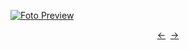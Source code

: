 [![Foto Preview](preview/project-11.avif)](https://DominicNikolai.github.io/project-11)

<div align="center" style="display: flex; justify-content: center;">
  <a  href="https://github.com/DominicNikolai/project-10" target="_blank">&#8592;</a>
  &nbsp;&nbsp;
  <a  href="https://github.com/DominicNikolai/project-12" target="_blank">&#8594;</a>
</div>
